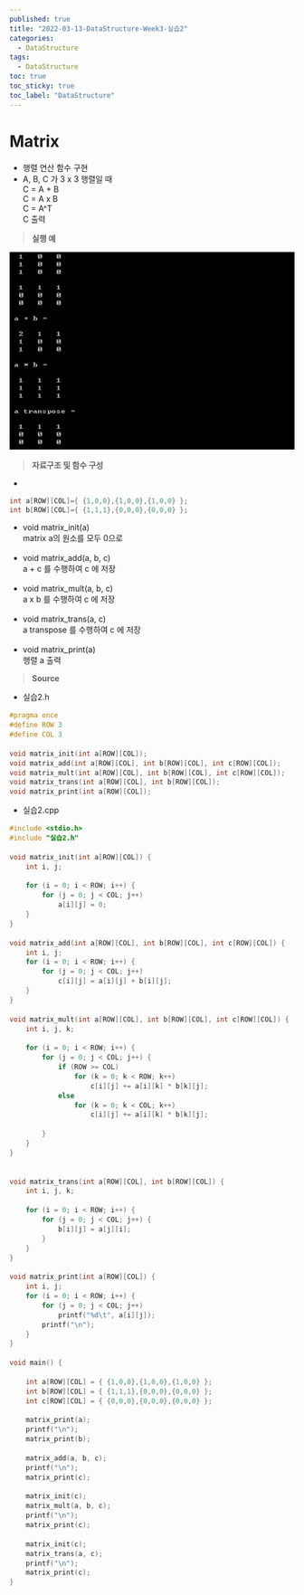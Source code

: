 ```yaml
---
published: true
title: "2022-03-13-DataStructure-Week3-실습2"
categories:
  - DataStructure
tags:
  - DataStructure
toc: true
toc_sticky: true
toc_label: "DataStructure"
---
```


# Matrix

- 행렬 연산 함수 구현
- A, B, C 가 3 x 3 행렬일 때  
  C = A + B  
  C = A x B  
  C = A^T  
  C 출력

> **실행 예**

![image](https://github.com/222SeungHyun/222SeungHyun.github.io/blob/master/_images/%EC%9E%90%EB%A3%8C%EA%B5%AC%EC%A1%B0%EC%99%80%EC%8B%A4%EC%8A%B5-3%EC%9E%A5-%EC%8B%A4%EC%8A%B52-1.png?raw=true)

> **자료구조 및 함수 구성**

-

```C++
int a[ROW][COL]={ {1,0,0},{1,0,0},{1,0,0} };
int b[ROW][COL]={ {1,1,1},{0,0,0},{0,0,0} };
```

- void matrix_init(a)  
  matrix a의 원소를 모두 0으로  
  <br>
- void matrix_add(a, b, c)  
  a + c 를 수행하여 c 에 저장  
  <br>
- void matrix_mult(a, b, c)  
  a x b 를 수행하여 c 에 저장  
  <br>
- void matrix_trans(a, c)  
  a transpose 를 수행하여 c 에 저장  
  <br>
- void matrix_print(a)  
  행렬 a 출력

> **Source**

- 실습2.h

```C++
#pragma once
#define ROW 3
#define COL 3

void matrix_init(int a[ROW][COL]);
void matrix_add(int a[ROW][COL], int b[ROW][COL], int c[ROW][COL]);
void matrix_mult(int a[ROW][COL], int b[ROW][COL], int c[ROW][COL]);
void matrix_trans(int a[ROW][COL], int b[ROW][COL]);
void matrix_print(int a[ROW][COL]);
```

- 실습2.cpp

```C++
#include <stdio.h>
#include "실습2.h"

void matrix_init(int a[ROW][COL]) {
	int i, j;

	for (i = 0; i < ROW; i++) {
		for (j = 0; j < COL; j++)
			a[i][j] = 0;
	}
}

void matrix_add(int a[ROW][COL], int b[ROW][COL], int c[ROW][COL]) {
	int i, j;
	for (i = 0; i < ROW; i++) {
		for (j = 0; j < COL; j++)
			c[i][j] = a[i][j] + b[i][j];
	}
}

void matrix_mult(int a[ROW][COL], int b[ROW][COL], int c[ROW][COL]) {
	int i, j, k;

	for (i = 0; i < ROW; i++) {
		for (j = 0; j < COL; j++) {
			if (ROW >= COL)
				for (k = 0; k < ROW; k++)
					c[i][j] += a[i][k] * b[k][j];
			else
				for (k = 0; k < COL; k++)
					c[i][j] += a[i][k] * b[k][j];

		}
	}
}


void matrix_trans(int a[ROW][COL], int b[ROW][COL]) {
	int i, j, k;

	for (i = 0; i < ROW; i++) {
		for (j = 0; j < COL; j++) {
			b[i][j] = a[j][i];
		}
	}
}

void matrix_print(int a[ROW][COL]) {
	int i, j;
	for (i = 0; i < ROW; i++) {
		for (j = 0; j < COL; j++)
			printf("%d\t", a[i][j]);
		printf("\n");
	}
}

void main() {

	int a[ROW][COL] = { {1,0,0},{1,0,0},{1,0,0} };
	int b[ROW][COL] = { {1,1,1},{0,0,0},{0,0,0} };
	int c[ROW][COL] = { {0,0,0},{0,0,0},{0,0,0} };

	matrix_print(a);
	printf("\n");
	matrix_print(b);

	matrix_add(a, b, c);
	printf("\n");
	matrix_print(c);

	matrix_init(c);
	matrix_mult(a, b, c);
	printf("\n");
	matrix_print(c);

	matrix_init(c);
	matrix_trans(a, c);
	printf("\n");
	matrix_print(c);
}
```

